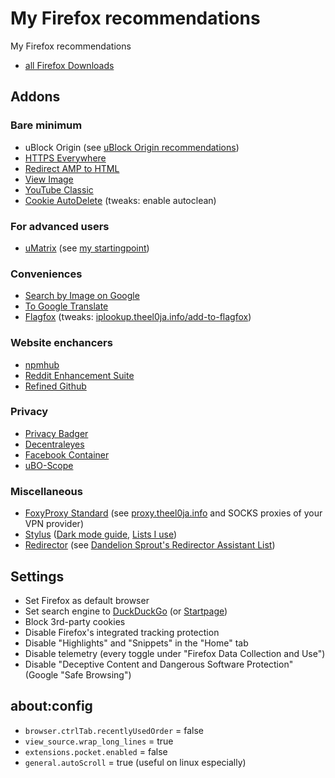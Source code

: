 # My Firefox recommendations
My Firefox recommendations

* [all Firefox Downloads](https://www.mozilla.org/en-US/firefox/all/)

## Addons

### Bare minimum

* uBlock Origin (see [uBlock Origin recommendations](https://github.com/theel0ja/ubo-recommendations/blob/master/README.md))
* [HTTPS Everywhere](https://addons.mozilla.org/en-US/firefox/addon/https-everywhere/)
* [Redirect AMP to HTML](https://addons.mozilla.org/en-US/firefox/addon/amp2html/)
* [View Image](https://addons.mozilla.org/en-US/firefox/addon/view-image/)
* [YouTube Classic](https://addons.mozilla.org/en-US/firefox/addon/youtube-classic/)
* [Cookie AutoDelete](https://addons.mozilla.org/en-US/firefox/addon/cookie-autodelete/) (tweaks: enable autoclean)

### For advanced users

* [uMatrix](https://addons.mozilla.org/en-US/firefox/addon/umatrix/) (see [my startingpoint](https://github.com/theel0ja/uMatrix-rules))

### Conveniences

* [Search by Image on Google](https://addons.mozilla.org/en-US/firefox/addon/search-by-image-on-google/)
* [To Google Translate](https://addons.mozilla.org/en-US/firefox/addon/to-google-translate/)
* [Flagfox](https://addons.mozilla.org/en-US/firefox/addon/flagfox/) (tweaks: [iplookup.theel0ja.info/add-to-flagfox](https://iplookup.theel0ja.info/add-to-flagfox))

### Website enchancers

* [npmhub](https://addons.mozilla.org/en-US/firefox/addon/npm-hub/)
* [Reddit Enhancement Suite](https://addons.mozilla.org/en-US/firefox/addon/reddit-enhancement-suite/)
* [Refined Github](https://addons.mozilla.org/en-US/firefox/addon/refined-github-/)

### Privacy
* [Privacy Badger](https://addons.mozilla.org/en-US/firefox/addon/privacy-badger17/)
* [Decentraleyes](https://addons.mozilla.org/en-US/firefox/addon/decentraleyes/)
* [Facebook Container](https://addons.mozilla.org/en-US/firefox/addon/facebook-container/)
* [uBO-Scope](https://addons.mozilla.org/en-US/firefox/addon/ubo-scope/)

### Miscellaneous

* [FoxyProxy Standard](https://addons.mozilla.org/en-US/firefox/addon/foxyproxy-standard/) (see [proxy.theel0ja.info](https://proxy.theel0ja.info/) and SOCKS proxies of your VPN provider)
* [Stylus](https://addons.mozilla.org/en-US/firefox/addon/styl-us/) ([Dark mode guide](https://github.com/theel0ja/dark-theme-on-web/blob/master/README.md), [Lists I use](https://github.com/theel0ja/Stylus-Lists))
* [Redirector](http://einaregilsson.com/redirector/) (see [Dandelion Sprout's Redirector Assistant List](https://github.com/DandelionSprout/adfilt/tree/master/Dandelion%20Sprout-s%20Redirector%20Assistant%20List))

## Settings

* Set Firefox as default browser
* Set search engine to [DuckDuckGo](https://duckduckgo.com/) (or [Startpage](https://www.startpage.com/))
* Block 3rd-party cookies
* Disable Firefox's integrated tracking protection
* Disable "Highlights" and "Snippets" in the "Home" tab
* Disable telemetry (every toggle under "Firefox Data Collection and Use")
* Disable "Deceptive Content and Dangerous Software Protection" (Google "Safe Browsing")


## about:config

<!-- needs expansion -->

- `browser.ctrlTab.recentlyUsedOrder` = false
- `view_source.wrap_long_lines` = true
- `extensions.pocket.enabled` = false
- `general.autoScroll` = true (useful on linux especially)
